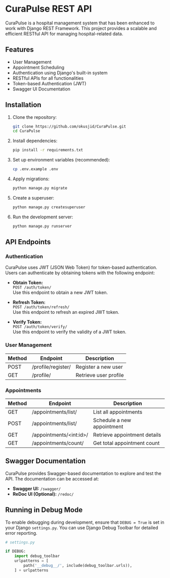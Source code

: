 # CuraPulse REST API

CuraPulse is a hospital management system that has been enhanced to work with Django REST Framework. This project provides a scalable and efficient RESTful API for managing hospital-related data.

## Features

- User Management
- Appointment Scheduling
- Authentication using Django's built-in system
- RESTful APIs for all functionalities
- Token-based Authentication (JWT)
- Swagger UI Documentation

## Installation

1. Clone the repository:

    ```bash
    git clone https://github.com/okusjid/CuraPulse.git
    cd CuraPulse
    ```

2. Install dependencies:

    ```bash
    pip install -r requirements.txt
    ```

3. Set up environment variables (recommended):

    ```bash
    cp .env.example .env
    ```

4. Apply migrations:

    ```bash
    python manage.py migrate
    ```

5. Create a superuser:

    ```bash
    python manage.py createsuperuser
    ```

6. Run the development server:

    ```bash
    python manage.py runserver
    ```

## API Endpoints

### Authentication

CuraPulse uses JWT (JSON Web Token) for token-based authentication. Users can authenticate by obtaining tokens with the following endpoint:

- **Obtain Token:**  
    `POST /auth/token/`  
    Use this endpoint to obtain a new JWT token.

- **Refresh Token:**  
    `POST /auth/token/refresh/`  
    Use this endpoint to refresh an expired JWT token.

- **Verify Token:**  
    `POST /auth/token/verify/`  
    Use this endpoint to verify the validity of a JWT token.

### User Management

| Method | Endpoint             | Description               |
|--------|----------------------|---------------------------|
| POST   | /profile/register/    | Register a new user        |
| GET    | /profile/             | Retrieve user profile      |

### Appointments

| Method | Endpoint                       | Description                   |
|--------|--------------------------------|-------------------------------|
| GET    | /appointments/list/            | List all appointments         |
| POST   | /appointments/list/            | Schedule a new appointment    |
| GET    | /appointments/\<int:id\>/      | Retrieve appointment details  |
| GET    | /appointments/count/           | Get total appointment count   |

## Swagger Documentation

CuraPulse provides Swagger-based documentation to explore and test the API. The documentation can be accessed at:

- **Swagger UI:** `/swagger/`
- **ReDoc UI (Optional):** `/redoc/`

## Running in Debug Mode

To enable debugging during development, ensure that `DEBUG = True` is set in your Django `settings.py`. You can use Django Debug Toolbar for detailed error reporting.

```python
# settings.py

if DEBUG:
    import debug_toolbar
    urlpatterns = [
        path('__debug__/', include(debug_toolbar.urls)),
    ] + urlpatterns
```
